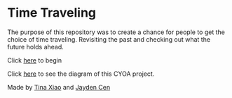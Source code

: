 # Time Traveling

The purpose of this repository was to create a chance for people to get the choice of time traveling. Revisiting the past and checking out what the future holds ahead.

Click [here](home/home.md) to begin

Click [here](https://docs.google.com/drawings/d/1tCGGH3nl0jguMxcFOIK1TK3PzmnJrvsuIcWHBy0acDs/edit) to see the diagram of this CYOA project.

Made by [Tina Xiao](https://github.com/tinax8774) and [Jayden Cen](https://github.com/jaydenc3399)

